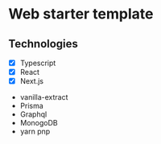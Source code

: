# Web starter template

## Technologies
 - [x] Typescript
 - [x] React
 - [x] Next.js
 - vanilla-extract 
 - Prisma
 - Graphql
 - MonogoDB
 - yarn pnp

